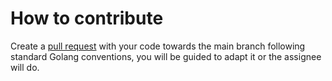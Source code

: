 # How to contribute

Create a [pull request](https://github.com/luskaner/aoe2DELanServer/pulls) with your code towards the main branch
following standard Golang conventions, you will be guided to adapt it or the assignee will do.
